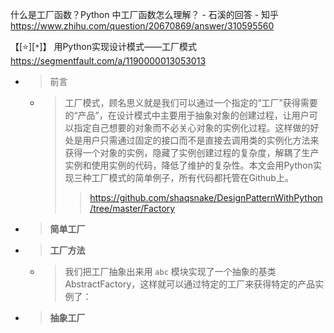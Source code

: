 
什么是工厂函数？Python 中工厂函数怎么理解？ - 石溪的回答 - 知乎 https://www.zhihu.com/question/20670869/answer/310595560

【[:star:][`*`]】 用Python实现设计模式——工厂模式 https://segmentfault.com/a/1190000013053013
- > 前言
  * > 工厂模式，顾名思义就是我们可以通过一个指定的“工厂”获得需要的“产品”，在设计模式中主要用于抽象对象的创建过程，让用户可以指定自己想要的对象而不必关心对象的实例化过程。这样做的好处是用户只需通过固定的接口而不是直接去调用类的实例化方法来获得一个对象的实例，隐藏了实例创建过程的复杂度，解耦了生产实例和使用实例的代码，降低了维护的复杂性。本文会用Python实现三种工厂模式的简单例子，所有代码都托管在Github上。
    >> https://github.com/shaqsnake/DesignPatternWithPython/tree/master/Factory
- > **简单工厂**
- > **工厂方法**
  * > 我们把工厂抽象出来用 `abc` 模块实现了一个抽象的基类AbstractFactory，这样就可以通过特定的工厂来获得特定的产品实例了：
- > **抽象工厂**
